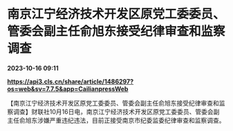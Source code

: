 # 南京江宁经济技术开发区原党工委委员、管委会副主任俞旭东接受纪律审查和监察调查

**2023-10-16 09:11**

**https://api3.cls.cn/share/article/1486297?os=web&sv=7.7.5&app=CailianpressWeb**

【南京江宁经济技术开发区原党工委委员、管委会副主任俞旭东接受纪律审查和监察调查】财联社10月16日电，南京江宁经济技术开发区原党工委委员、管委会副主任俞旭东涉嫌严重违纪违法，目前正接受南京市纪委监委纪律审查和监察调查。